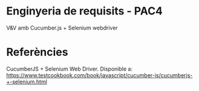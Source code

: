 # Enginyeria de requisits - PAC4
 V&amp;V amb Cucumber.js + Selenium webdriver

 # Referències

 CucumberJS + Selenium Web Driver. Disponible a: https://www.testcookbook.com/book/javascript/cucumber-js/cucumberjs-+-selenium.html

